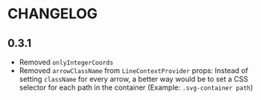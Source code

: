 # CHANGELOG

## 0.3.1

- Removed `onlyIntegerCoords`
- Removed `arrowClassName` from `LineContextProvider` props: Instead of setting `className` for every arrow, a better way would be to set a CSS selector for each path in the container (Example: `.svg-container path`)
